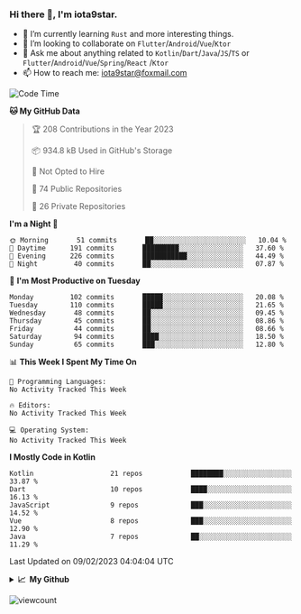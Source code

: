 ### Hi there 👋, I'm iota9star.

- 🌱 I’m currently learning `Rust` and more interesting things.
- 👯 I’m looking to collaborate on `Flutter`/`Android`/`Vue`/`Ktor`
- 💬 Ask me about anything related to `Kotlin`/`Dart`/`Java`/`JS`/`TS` or `Flutter`/`Android`/`Vue`/`Spring`/`React`
  /`Ktor`
- 📫 How to reach me: [iota9star@foxmail.com](iota9star@foxmail.com)



<!--START_SECTION:waka-->
![Code Time](http://img.shields.io/badge/Code%20Time-3%2C090%20hrs%2054%20mins-blue)

**🐱 My GitHub Data** 

> 🏆 208 Contributions in the Year 2023
 > 
> 📦 934.8 kB Used in GitHub's Storage 
 > 
> 🚫 Not Opted to Hire
 > 
> 📜 74 Public Repositories 
 > 
> 🔑 26 Private Repositories  
 > 
**I'm a Night 🦉** 

```text
🌞 Morning       51 commits       ██░░░░░░░░░░░░░░░░░░░░░░░   10.04 % 
🌆 Daytime      191 commits       █████████░░░░░░░░░░░░░░░░   37.60 % 
🌃 Evening      226 commits       ███████████░░░░░░░░░░░░░░   44.49 % 
🌙 Night         40 commits       ██░░░░░░░░░░░░░░░░░░░░░░░   07.87 % 

```
📅 **I'm Most Productive on Tuesday** 

```text
Monday         102 commits       █████░░░░░░░░░░░░░░░░░░░░   20.08 % 
Tuesday        110 commits       █████░░░░░░░░░░░░░░░░░░░░   21.65 % 
Wednesday       48 commits       ██░░░░░░░░░░░░░░░░░░░░░░░   09.45 % 
Thursday        45 commits       ██░░░░░░░░░░░░░░░░░░░░░░░   08.86 % 
Friday          44 commits       ██░░░░░░░░░░░░░░░░░░░░░░░   08.66 % 
Saturday        94 commits       ████░░░░░░░░░░░░░░░░░░░░░   18.50 % 
Sunday          65 commits       ███░░░░░░░░░░░░░░░░░░░░░░   12.80 % 

```


📊 **This Week I Spent My Time On** 

```text
💬 Programming Languages: 
No Activity Tracked This Week

🔥 Editors: 
No Activity Tracked This Week

💻 Operating System: 
No Activity Tracked This Week

```

**I Mostly Code in Kotlin** 

```text
Kotlin                   21 repos            ████████░░░░░░░░░░░░░░░░░   33.87 % 
Dart                     10 repos            ████░░░░░░░░░░░░░░░░░░░░░   16.13 % 
JavaScript               9 repos             ███░░░░░░░░░░░░░░░░░░░░░░   14.52 % 
Vue                      8 repos             ███░░░░░░░░░░░░░░░░░░░░░░   12.90 % 
Java                     7 repos             ██░░░░░░░░░░░░░░░░░░░░░░░   11.29 % 

```



 Last Updated on 09/02/2023 04:04:04 UTC
<!--END_SECTION:waka-->

<details>
  <summary><b>📈&nbsp;&nbsp;My Github</b></summary>
  <br>
  <img src='https://github-profile-trophy.vercel.app/?username=iota9star'>
  <img src='https://bad-apple-github-readme.vercel.app/api?show_bg=1&username=iota9star&hide_title=true'>
  <img src='http://cr-skills-chart-widget.azurewebsites.net/api/api?username=iota9star'>
</details>


![viewcount](https://count.getloli.com/get/@iota9star?theme=rule34)
